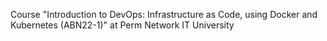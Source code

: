 Course "Introduction to DevOps: Infrastructure as Code, using Docker and Kubernetes (ABN22-1)" at Perm Network IT University
